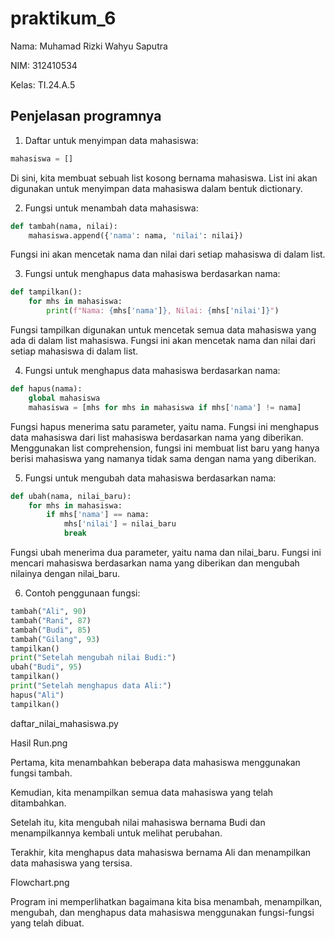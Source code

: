 # praktikum_6

Nama: Muhamad Rizki Wahyu Saputra

NIM: 312410534

Kelas: TI.24.A.5

## Penjelasan programnya

1. Daftar untuk menyimpan data mahasiswa:

```python
mahasiswa = []
```

Di sini, kita membuat sebuah list kosong bernama mahasiswa. List ini akan digunakan untuk menyimpan data mahasiswa dalam bentuk dictionary.

2.  Fungsi untuk menambah data mahasiswa:

```python
def tambah(nama, nilai):
    mahasiswa.append({'nama': nama, 'nilai': nilai})
```

Fungsi ini akan mencetak nama dan nilai dari setiap mahasiswa di dalam list.

3.  Fungsi untuk menghapus data mahasiswa berdasarkan nama:

```python
def tampilkan():
    for mhs in mahasiswa:
        print(f"Nama: {mhs['nama']}, Nilai: {mhs['nilai']}")
```

Fungsi tampilkan digunakan untuk mencetak semua data mahasiswa yang ada di dalam list mahasiswa. Fungsi ini akan mencetak nama dan nilai dari setiap mahasiswa di dalam list.

4.  Fungsi untuk menghapus data mahasiswa berdasarkan nama:

```python
def hapus(nama):
    global mahasiswa
    mahasiswa = [mhs for mhs in mahasiswa if mhs['nama'] != nama]
```

Fungsi hapus menerima satu parameter, yaitu nama. Fungsi ini menghapus data mahasiswa dari list mahasiswa berdasarkan nama yang diberikan. Menggunakan list comprehension, fungsi ini membuat list baru yang hanya berisi mahasiswa yang namanya tidak sama dengan nama yang diberikan.

5.  Fungsi untuk mengubah data mahasiswa berdasarkan nama:

```python
def ubah(nama, nilai_baru):
    for mhs in mahasiswa:
        if mhs['nama'] == nama:
            mhs['nilai'] = nilai_baru
            break
```

Fungsi ubah menerima dua parameter, yaitu nama dan nilai_baru. Fungsi ini mencari mahasiswa berdasarkan nama yang diberikan dan mengubah nilainya dengan nilai_baru.

6.  Contoh penggunaan fungsi:

```python
tambah("Ali", 90)
tambah("Rani", 87)
tambah("Budi", 85)
tambah("Gilang", 93)
tampilkan()
print("Setelah mengubah nilai Budi:")
ubah("Budi", 95)
tampilkan()
print("Setelah menghapus data Ali:")
hapus("Ali")
tampilkan()
```
daftar_nilai_mahasiswa.py

Hasil Run.png

Pertama, kita menambahkan beberapa data mahasiswa menggunakan fungsi tambah.

Kemudian, kita menampilkan semua data mahasiswa yang telah ditambahkan.

Setelah itu, kita mengubah nilai mahasiswa bernama Budi dan menampilkannya kembali untuk melihat perubahan.

Terakhir, kita menghapus data mahasiswa bernama Ali dan menampilkan data mahasiswa yang tersisa.

Flowchart.png

Program ini memperlihatkan bagaimana kita bisa menambah, menampilkan, mengubah, dan menghapus data mahasiswa menggunakan fungsi-fungsi yang telah dibuat.
